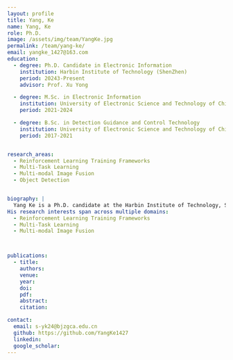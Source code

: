 ```yaml
---
layout: profile
title: Yang, Ke
name: Yang, Ke
role: Ph.D.
image: /assets/img/team/YangKe.jpg
permalink: /team/yang-ke/
email: yangke_1427@163.com
education:
  - degree: Ph.D. Candidate in Electronic Information
    institution: Harbin Institute of Technology (ShenZhen)
    period: 20243-Present
    advisor: Prof. Xu Yong

  - degree: M.Sc. in Electronic Information
    institution: University of Electronic Science and Technology of China
    period: 2021-2024

  - degree: B.Sc. in Detection Guidance and Control Technology
    institution: University of Electronic Science and Technology of China
    period: 2017-2021


research_areas:
  - Reinforcement Learning Training Frameworks
  - Multi-Task Learning
  - Multi-modal Image Fusion
  - Object Detection


biography: |
  Yang Ke is a Ph.D. candidate at the Harbin Institute of Technology, Shenzhen. His doctoral research focuses on Embodied Intelligence and Reinforcement Learning Training Frameworks. During his Master’s studies, he conducted research in computer vision, specializing in Multimodal Image Fusion and Object Detection.He possesses a solid foundation in deep learning and strong engineering capabilities, and is dedicated to advancing the field through innovative research and practical implementations.
His research interests span across multiple domains:
  - Reinforcement Learning Training Frameworks
  - Multi-Task Learning
  - Multi-modal Image Fusion



publications:
  - title: 
    authors:
    venue: 
    year:
    doi: 
    pdf:
    abstract: 
    citation: 

contact:
  email: s-yk24@bjzgca.edu.cn
  github: https://github.com/YangKe1427
  linkedin: 
  google_scholar: 
--- 
```

